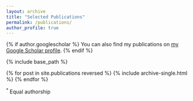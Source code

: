 ```yaml
---
layout: archive
title: "Selected Publications"
permalink: /publications/
author_profile: true
---
```


{% if author.googlescholar %}
  You can also find my publications on <a href="{{author.googlescholar}}" target="_blank">my Google Scholar profile</a>.
{% endif %}

{% include base_path %}

{% for post in site.publications reversed %}
  {% include archive-single.html %}
{% endfor %}

<sup>*</sup> Equal authorship